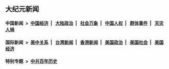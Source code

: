 ## 大纪元新闻

#### 中国新闻 &nbsp;>&nbsp; [中国经济](indexes/ncid283/README.md?07110045) &nbsp;| &nbsp; [大陆政治](indexes/ncid277/README.md?07110045) &nbsp;| &nbsp; [社会万象](indexes/ncid282/README.md?07110045) &nbsp;| &nbsp; [中国人权](indexes/ncid278/README.md?07110045) &nbsp;| &nbsp; [群体事件](indexes/ncid279/README.md?07110045) &nbsp;| &nbsp; [天灾人祸](indexes/ncid280/README.md?07110045)

#### 国际新闻 &nbsp;>&nbsp; [美中关系](indexes/nf1412576/README.md?07110045) &nbsp;| &nbsp; [台湾新闻](indexes/ncid1349361/README.md?07110045) &nbsp;| &nbsp; [香港新闻](indexes/ncid1349362/README.md?07110045) &nbsp;| &nbsp; [美国政治](indexes/ncid1078159/README.md?07110045) &nbsp;| &nbsp; [美国社会](indexes/ncid1078160/README.md?07110045) &nbsp;| &nbsp; [美国经济](indexes/ncid1078158/README.md?07110045)

#### 特别专题 &nbsp;>&nbsp; [中共百年历史](https://github.com/easy2view/epoch-special/blob/master/README.md?07110045)  
